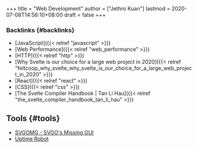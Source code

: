 +++
title = "Web Development"
author = ["Jethro Kuan"]
lastmod = 2020-07-08T14:56:10+08:00
draft = false
+++

### Backlinks {#backlinks}

- [JavaScript]({{< relref "javascript" >}})
- [Web Performance]({{< relref "web_performance" >}})
- [HTTP]({{< relref "http" >}})
- [Why Svelte is our choice for a large web project in 2020]({{< relref "feltcoop_why_svelte_why_svelte_is_our_choice_for_a_large_web_project_in_2020" >}})
- [React]({{< relref "react" >}})
- [CSS]({{< relref "css" >}})
- [The Svelte Compiler Handbook | Tan Li Hau]({{< relref "the_svelte_compiler_handbook_tan_li_hau" >}})

## Tools {#tools}

- [SVGOMG - SVGO's Missing GUI](https://jakearchibald.github.io/svgomg/)
- [Uptime Robot](https://uptimerobot.com)
